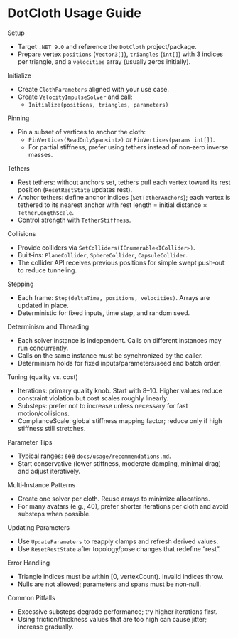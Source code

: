 DotCloth Usage Guide
====================

Setup
- Target `.NET 9.0` and reference the `DotCloth` project/package.
- Prepare vertex `positions` (`Vector3[]`), `triangles` (`int[]`) with 3 indices per triangle, and a `velocities` array (usually zeros initially).

Initialize
- Create `ClothParameters` aligned with your use case.
- Create `VelocityImpulseSolver` and call:
  - `Initialize(positions, triangles, parameters)`

Pinning
- Pin a subset of vertices to anchor the cloth:
  - `PinVertices(ReadOnlySpan<int>)` or `PinVertices(params int[])`.
  - For partial stiffness, prefer using tethers instead of non‑zero inverse masses.

Tethers
- Rest tethers: without anchors set, tethers pull each vertex toward its rest position (`ResetRestState` updates rest).
- Anchor tethers: define anchor indices (`SetTetherAnchors`); each vertex is tethered to its nearest anchor with rest length = initial distance × `TetherLengthScale`.
- Control strength with `TetherStiffness`.

Collisions
- Provide colliders via `SetColliders(IEnumerable<ICollider>)`.
- Built‑ins: `PlaneCollider`, `SphereCollider`, `CapsuleCollider`.
- The collider API receives previous positions for simple swept push‑out to reduce tunneling.

Stepping
- Each frame: `Step(deltaTime, positions, velocities)`. Arrays are updated in place.
- Deterministic for fixed inputs, time step, and random seed.

Determinism and Threading
- Each solver instance is independent. Calls on different instances may run concurrently.
- Calls on the same instance must be synchronized by the caller.
- Determinism holds for fixed inputs/parameters/seed and batch order.

Tuning (quality vs. cost)
- Iterations: primary quality knob. Start with 8–10. Higher values reduce constraint violation but cost scales roughly linearly.
- Substeps: prefer not to increase unless necessary for fast motion/collisions.
- ComplianceScale: global stiffness mapping factor; reduce only if high stiffness still stretches.

Parameter Tips
- Typical ranges: see `docs/usage/recommendations.md`.
- Start conservative (lower stiffness, moderate damping, minimal drag) and adjust iteratively.

Multi‑Instance Patterns
- Create one solver per cloth. Reuse arrays to minimize allocations.
- For many avatars (e.g., 40), prefer shorter iterations per cloth and avoid substeps when possible.

Updating Parameters
- Use `UpdateParameters` to reapply clamps and refresh derived values.
- Use `ResetRestState` after topology/pose changes that redefine “rest”.

Error Handling
- Triangle indices must be within [0, vertexCount). Invalid indices throw.
- Nulls are not allowed; parameters and spans must be non‑null.

Common Pitfalls
- Excessive substeps degrade performance; try higher iterations first.
- Using friction/thickness values that are too high can cause jitter; increase gradually.

